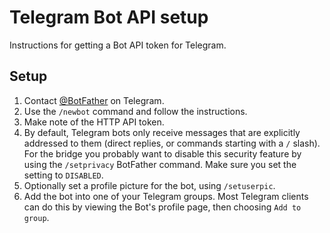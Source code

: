 # Telegram Bot API setup
Instructions for getting a Bot API token for Telegram.

## Setup

1. Contact [@BotFather](https://telegram.me/botfather) on Telegram.
2. Use the `/newbot` command and follow the instructions.
3. Make note of the HTTP API token.
4. By default, Telegram bots only receive messages that are explicitly
   addressed to them (direct replies, or commands starting with a `/` slash).
   For the bridge you probably want to disable this security feature by using
   the `/setprivacy` BotFather command. Make sure you set the setting to
   `DISABLED`.
5. Optionally set a profile picture for the bot, using `/setuserpic`.
6. Add the bot into one of your Telegram groups. Most Telegram clients can do
   this by viewing the Bot's profile page, then choosing `Add to group`.
